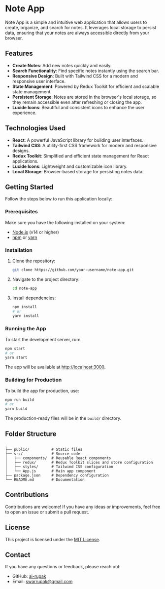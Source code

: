 # Note App

Note App is a simple and intuitive web application that allows users to create, organize, and search for notes. It leverages local storage to persist data, ensuring that your notes are always accessible directly from your browser.

## Features

- **Create Notes**: Add new notes quickly and easily.
- **Search Functionality**: Find specific notes instantly using the search bar.
- **Responsive Design**: Built with Tailwind CSS for a modern and responsive user interface.
- **State Management**: Powered by Redux Toolkit for efficient and scalable state management.
- **Persistent Storage**: Notes are stored in the browser's local storage, so they remain accessible even after refreshing or closing the app.
- **Lucide Icons**: Beautiful and consistent icons to enhance the user experience.

## Technologies Used

- **React**: A powerful JavaScript library for building user interfaces.
- **Tailwind CSS**: A utility-first CSS framework for modern and responsive designs.
- **Redux Toolkit**: Simplified and efficient state management for React applications.
- **Lucide Icons**: Lightweight and customizable icon library.
- **Local Storage**: Browser-based storage for persisting notes data.

## Getting Started

Follow the steps below to run this application locally:

### Prerequisites

Make sure you have the following installed on your system:

- [Node.js](https://nodejs.org/) (v14 or higher)
- [npm](https://www.npmjs.com/) or [yarn](https://yarnpkg.com/)

### Installation

1. Clone the repository:
   ```bash
   git clone https://github.com/your-username/note-app.git
   ```

2. Navigate to the project directory:
   ```bash
   cd note-app
   ```

3. Install dependencies:
   ```bash
   npm install
   # or
   yarn install
   ```

### Running the App

To start the development server, run:
```bash
npm start
# or
yarn start
```

The app will be available at [http://localhost:3000](http://localhost:3000).

### Building for Production

To build the app for production, use:
```bash
npm run build
# or
yarn build
```

The production-ready files will be in the `build/` directory.

## Folder Structure

```
.
├── public/          # Static files
├── src/             # Source code
│   ├── components/  # Reusable React components
│   ├── redux/       # Redux Toolkit slices and store configuration
│   ├── styles/      # Tailwind CSS configuration
│   └── App.js       # Main app component
├── package.json     # Dependency configuration
└── README.md        # Documentation
```

## Contributions

Contributions are welcome! If you have any ideas or improvements, feel free to open an issue or submit a pull request.

## License

This project is licensed under the [MIT License](LICENSE).

## Contact

If you have any questions or feedback, please reach out:

- GitHub: [ai-rupak](https://github.com/ai-rupak)
- Email: swarrupak@gmail.com


